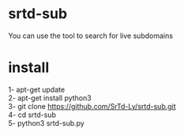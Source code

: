 # srtd-sub
You can use the tool to search for live subdomains

# install 
1- apt-get update
<br>
2- apt-get install python3
<br>
3- git clone https://github.com/SrTd-Ly/srtd-sub.git
<br>
4- cd srtd-sub
<br>
5- python3 srtd-sub.py
<br>
